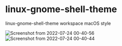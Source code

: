 # linux-gnome-shell-theme
linux-gnome-shell-theme workspace macOS style

![Screenshot from 2022-07-24 00-40-56](https://user-images.githubusercontent.com/103053714/180626275-5b0753fb-90aa-4f76-ae64-86429d32bd45.png)
![Screenshot from 2022-07-24 00-40-44](https://user-images.githubusercontent.com/103053714/180626277-a658cdfc-49a6-4fae-b56f-9eea31590464.png)
